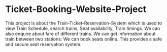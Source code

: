 # Ticket-Booking-Website-Project
This project is about the Train-Ticket-Reservation-System which is used to view  Train Schedule, search trains, Seat availability, Train timings. We can also enquire about fare of different trains. We can get information about  train between two stations. We can book seats online. This provides a safe and secure seat reservation system.
